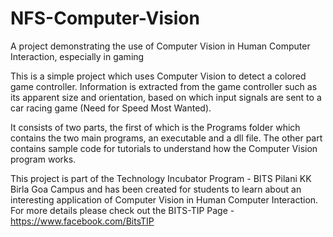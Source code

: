 NFS-Computer-Vision
===================

A project demonstrating the use of Computer Vision in Human Computer Interaction, especially in gaming

This is a simple project which uses Computer Vision to detect a colored game controller. Information is extracted from the game controller such as its apparent size and orientation, based on which input signals are sent to a car racing game (Need for Speed Most Wanted).

It consists of two parts, the first of which is the Programs folder which contains the two main programs, an executable and a dll file. The other part contains sample code for tutorials to understand how the Computer Vision program works.

This project is part of the Technology Incubator Program - BITS Pilani KK Birla Goa Campus and has been created for students to learn about an interesting application of Computer Vision in Human Computer Interaction. For more details please check out the BITS-TIP Page - https://www.facebook.com/BitsTIP
